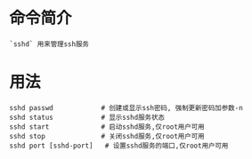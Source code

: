 # 命令简介 

    `sshd` 用来管理ssh服务

# 用法

```
sshd passwd            # 创建或显示ssh密码, 强制更新密码加参数-n
sshd status            # 显示sshd服务状态
sshd start             # 启动sshd服务,仅root用户可用
sshd stop              # 关闭sshd服务,仅root用户可用
sshd port [sshd-port]   # 设置sshd服务的端口,仅root用户可用
```